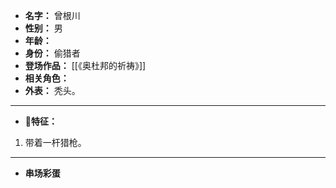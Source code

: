 
- **名字：** 曾根川
- **性别：** 男
- **年龄：** 
- **身份：** 偷猎者
- **登场作品：** [[《奥杜邦的祈祷》]]
- **相关角色：** 
- **外表：** 秃头。

---

- **🔫特征：** 

1. 带着一杆猎枪。

---

- **串场彩蛋** 